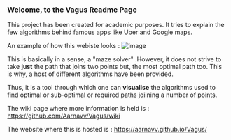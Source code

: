### Welcome, to the Vagus Readme Page
This project has been created for academic purposes. It tries to explain the few algorithms behind famous apps like Uber and Google maps. 

An example of how this webiste looks : 
![image](https://user-images.githubusercontent.com/85366995/179000167-8fc82c1d-2700-4ffa-b379-d66a3d75f754.png)


This is basically in a sense, a "maze solver" .However, it does not strive to take **just** the path that joins two points but, the most optimal path too. This is why, a host of different algorithms have been provided. 

Thus, it is a tool through which one can **visualise** the algorithms used to find optimal or sub-optimal or required paths joiining a number of points.

The wiki page where more information is held is : https://github.com/Aarnavv/Vagus/wiki

The website where this is hosted is : https://aarnavv.github.io/Vagus/
